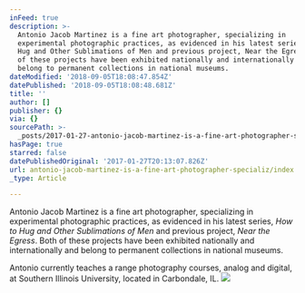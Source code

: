 ```yaml
---
inFeed: true
description: >-
  Antonio Jacob Martinez is a fine art photographer, specializing in
  experimental photographic practices, as evidenced in his latest series, How to
  Hug and Other Sublimations of Men and previous project, Near the Egress.  Both
  of these projects have been exhibited nationally and internationally and
  belong to permanent collections in national museums.
dateModified: '2018-09-05T18:08:47.854Z'
datePublished: '2018-09-05T18:08:48.681Z'
title: ''
author: []
publisher: {}
via: {}
sourcePath: >-
  _posts/2017-01-27-antonio-jacob-martinez-is-a-fine-art-photographer-specializ.md
hasPage: true
starred: false
datePublishedOriginal: '2017-01-27T20:13:07.826Z'
url: antonio-jacob-martinez-is-a-fine-art-photographer-specializ/index.html
_type: Article

---
```

Antonio Jacob Martinez is a fine art photographer, specializing in experimental photographic practices, as evidenced in his latest series, _How to Hug and Other Sublimations of Men_ and previous project, _Near the Egress_. Both of these projects have been exhibited nationally and internationally and belong to permanent collections in national museums.

Antonio currently teaches a range photography courses, analog and digital, at Southern Illinois University, located in Carbondale, IL.
![](https://the-grid-user-content.s3-us-west-2.amazonaws.com/98e20abc-9549-4afa-99b7-6dc47570e648.jpg)